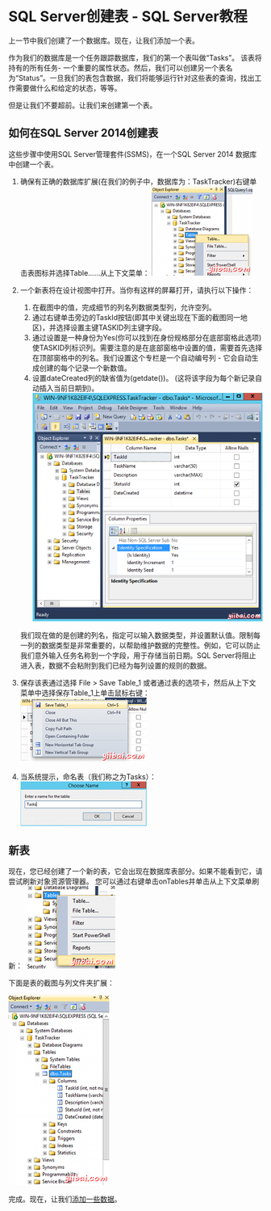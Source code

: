 # SQL Server创建表 - SQL Server教程

上一节中我们创建了一个数据库。现在，让我们添加一个表。

作为我们的数据库是一个任务跟踪数据库，我们的第一个表叫做“Tasks”。 该表将持有的所有任务- 一个重要的属性状态。然后，我们可以创建另一个表名为“Status”。一旦我们的表包含数据，我们将能够运行针对这些表的查询，找出工作需要做什么和给定的状态，等等。

但是让我们不要超前。让我们来创建第一个表。

## 如何在SQL Server 2014创建表

这些步骤中使用SQL Server管理套件(SSMS)，在一个SQL Server 2014 数据库中创建一个表。

1.  确保有正确的数据库扩展(在我们的例子中，数据库为：TaskTracker)右键单击表图标并选择Table......从上下文菜单： ![Creating a table in SQL Server 2014 - step 1](../img/10211Ma9-0.png)
2.  一个新表将在设计视图中打开。当你有这样的屏幕打开，请执行以下操作：
    1.  在截图中的值，完成细节的列名列数据类型列，允许空列。
    2.  通过右键单击旁边的TaskId按钮(即其中关键出现在下面的截图同一地区)，并选择设置主键TASKID列主键字段。
    3.  通过设置是一种身份为Yes(你可以找到在身份规格部分在底部窗格此选项)使TASKID列标识列。需要注意的是在底部窗格中设置的值，需要首先选择在顶部窗格中的列名。我们设置这个专栏是一个自动编号列 - 它会自动生成创建的每个记录一个新数值。
    4.  设置dateCreated列的缺省值为(getdate())。 (这将该字段为每个新记录自动插入当前日期到)。![Creating a table in SQL Server - step 2](../img/101502M16-1.png)

    我们现在做的是创建的列名，指定可以输入数据类型，并设置默认值。限制每一列的数据类型是非常重要的，以帮助维护数据的完整性。例如，它可以防止我们意外输入任务名称到一个字段，用于存储当前日期。SQL Server将阻止进入表，数据不会粘附到我们已经为每列设置的规则的数据。

3.  保存该表通过选择 File &gt; Save Table_1 或者通过表的选项卡，然后从上下文菜单中选择保存Table_1上单击鼠标右键： ![Screenshot of Save Table As... contextual menu](../img/10211M949-1.png)
4.  当系统提示，命名表（我们称之为Tasks）： ![Screenshot of naming table](../img/101502I23-3.png)

## 新表

现在，您已经创建了一个新的表，它会出现在数据库表部分。如果不能看到它，请尝试刷新对象资源管理器。 您可以通过右键单击onTables并单击从上下文菜单刷新：
![Refreshing Object Explorer](../img/10211H3N-2.png)

下面是表的截图与列文件夹扩展：

![Viewing the contents of your table](../img/1015023212-5.png)

完成。现在，让我们[添加一些数据](http://www.yiibai.com/sql_server/adding_data.html)。

